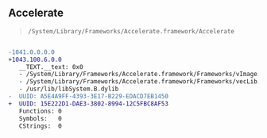 ## Accelerate

> `/System/Library/Frameworks/Accelerate.framework/Accelerate`

```diff

-1041.0.0.0.0
+1043.100.6.0.0
   __TEXT.__text: 0x0
   - /System/Library/Frameworks/Accelerate.framework/Frameworks/vImage.framework/vImage
   - /System/Library/Frameworks/Accelerate.framework/Frameworks/vecLib.framework/vecLib
   - /usr/lib/libSystem.B.dylib
-  UUID: A5E4A9FF-4393-3E17-B229-EDACD7EB1450
+  UUID: 15E222D1-DAE3-3802-8994-12C5FBC8AF53
   Functions: 0
   Symbols:   0
   CStrings:  0

```
